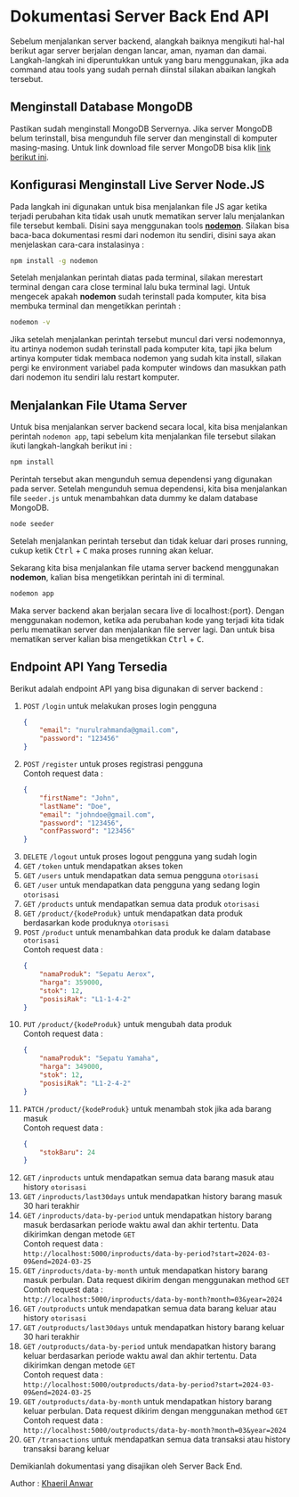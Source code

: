 # Dokumentasi Server Back End API
Sebelum menjalankan server backend, alangkah baiknya mengikuti hal-hal berikut agar server berjalan dengan lancar, aman, nyaman dan damai. Langkah-langkah ini diperuntukkan untuk yang baru menggunakan, jika ada command atau tools yang sudah pernah diinstal silakan abaikan langkah tersebut.

## Menginstall Database MongoDB
Pastikan sudah menginstall MongoDB Servernya. Jika server MongoDB belum terinstall, bisa mengunduh file server dan menginstall di komputer masing-masing. Untuk link download file server MongoDB bisa klik [link berikut ini](https://www.mongodb.com/try/download/community).

## Konfigurasi Menginstall Live Server Node.JS
Pada langkah ini digunakan untuk bisa menjalankan file JS agar ketika terjadi perubahan kita tidak usah unutk mematikan server lalu menjalankan file tersebut kembali. Disini saya menggunakan tools **[nodemon](https://nodemon.io/)**. Silakan bisa baca-baca dokumentasi resmi dari nodemon itu sendiri, disini saya akan menjelaskan cara-cara instalasinya :

```bash
npm install -g nodemon
```

Setelah menjalankan perintah diatas pada terminal, silakan merestart terminal dengan cara close terminal lalu buka terminal lagi. Untuk mengecek apakah **nodemon** sudah terinstall pada komputer, kita bisa membuka terminal dan mengetikkan perintah :

```bash
nodemon -v
```

Jika setelah menjalankan perintah tersebut muncul dari versi nodemonnya, itu artinya nodemon sudah terinstall pada komputer kita, tapi jika belum artinya komputer tidak membaca nodemon yang sudah kita install, silakan pergi ke environment variabel pada komputer windows dan masukkan path dari nodemon itu sendiri lalu restart komputer.

## Menjalankan File Utama Server
Untuk bisa menjalankan server backend secara local, kita bisa menjalankan perintah ``nodemon app``, tapi sebelum kita menjalankan file tersebut silakan ikuti langkah-langkah berikut ini :

```bash
npm install
```

Perintah tersebut akan mengunduh semua dependensi yang digunakan pada server. Setelah mengunduh semua dependensi, kita bisa menjalankan file ``seeder.js`` untuk menambahkan data dummy ke dalam database MongoDB.

```bash
node seeder
```

Setelah menjalankan perintah tersebut dan tidak keluar dari proses running, cukup ketik <kbd>Ctrl</kbd> + <kbd>C</kbd> maka proses running akan keluar.

Sekarang kita bisa menjalankan file utama server backend menggunakan **nodemon**, kalian bisa mengetikkan perintah ini di terminal.

```bash
nodemon app
```

Maka server backend akan berjalan secara live di localhost:{port}. Dengan menggunakan nodemon, ketika ada perubahan kode yang terjadi kita tidak perlu mematikan server dan menjalankan file server lagi. Dan untuk bisa mematikan server kalian bisa mengetikkan <kbd>Ctrl</kbd> + <kbd>C</kbd>.

## Endpoint API Yang Tersedia

Berikut adalah endpoint API yang bisa digunakan di server backend :

1. ``POST`` ``/login`` untuk melakukan proses login pengguna
    ```json
    {
        "email": "nurulrahmanda@gmail.com",
        "password": "123456"
    }
    ```
2. ``POST`` ``/register`` untuk proses registrasi pengguna <br> Contoh request data :
    ```json
    {
        "firstName": "John",
        "lastName": "Doe",
        "email": "johndoe@gmail.com",
        "password": "123456",
        "confPassword": "123456"
    }
    ```
3. ``DELETE`` ``/logout`` untuk proses logout pengguna yang sudah login
4. ``GET`` ``/token`` untuk mendapatkan akses token
5. ``GET`` ``/users`` untuk mendapatkan data semua pengguna `otorisasi`
6. ``GET`` ``/user`` untuk mendapatkan data pengguna yang sedang login `otorisasi`
7. ``GET`` ``/products`` untuk mendapatkan semua data produk `otorisasi`
8. ``GET`` ``/product/{kodeProduk}`` untuk mendapatkan data produk berdasarkan kode produknya `otorisasi`
9. ``POST`` `/product` untuk menambahkan data produk ke dalam database `otorisasi` <br> Contoh request data : 
    ```json
    {
        "namaProduk": "Sepatu Aerox",
        "harga": 359000,
        "stok": 12,
        "posisiRak": "L1-1-4-2"
    }
    ```
10. ``PUT`` ``/product/{kodeProduk}`` untuk mengubah data produk <br> Contoh request data :
    ```json
    {
        "namaProduk": "Sepatu Yamaha",
        "harga": 349000,
        "stok": 12,
        "posisiRak": "L1-2-4-2"
    }
    ```
11. ``PATCH`` ``/product/{kodeProduk}`` untuk menambah stok jika ada barang masuk <br> Contoh request data :
    ```json
    {
        "stokBaru": 24
    }
    ```
12. ``GET`` ``/inproducts`` untuk mendapatkan semua data barang masuk atau history `otorisasi`
13. ``GET`` ``/inproducts/last30days`` untuk mendapatkan history barang masuk 30 hari terakhir
14. ``GET`` ``/inproducts/data-by-period`` untuk mendapatkan history barang masuk berdasarkan periode waktu awal dan akhir tertentu. Data dikirimkan dengan metode `GET` <br> Contoh request data :<br>`http://localhost:5000/inproducts/data-by-period?start=2024-03-09&end=2024-03-25`
15. ``GET`` ``/inproducts/data-by-month`` untuk mendapatkan history barang masuk perbulan. Data request dikirim dengan menggunakan method `GET` <br>Contoh request data :<br> `http://localhost:5000/inproducts/data-by-month?month=03&year=2024`
16. ``GET`` ``/outproducts`` untuk mendapatkan semua data barang keluar atau history `otorisasi`
17. ``GET`` ``/outproducts/last30days`` untuk mendapatkan history barang keluar 30 hari terakhir
18. ``GET`` ``/outproducts/data-by-period`` untuk mendapatkan history barang keluar berdasarkan periode waktu awal dan akhir tertentu. Data dikirimkan dengan metode `GET` <br> Contoh request data :<br>`http://localhost:5000/outproducts/data-by-period?start=2024-03-09&end=2024-03-25`
19. ``GET`` ``/outproducts/data-by-month`` untuk mendapatkan history barang keluar perbulan. Data request dikirim dengan menggunakan method `GET` <br>Contoh request data :<br> `http://localhost:5000/outproducts/data-by-month?month=03&year=2024`
20. ``GET`` ``/transactions`` untuk mendapatkan semua data transaksi atau history transaksi barang keluar


Demikianlah dokumentasi yang disajikan oleh Server Back End.

Author : [Khaeril Anwar](https://github.com/khaerilanwar)
